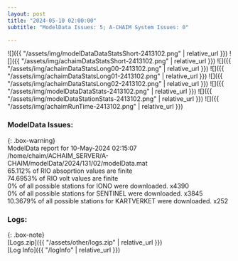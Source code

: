 ```yaml
---
layout: post
title: "2024-05-10 02:00:00"
subtitle: "ModelData Issues: 5; A-CHAIM System Issues: 0"

---
```


![]({{ "/assets/img/modelDataDataStatsShort-2413102.png" | relative_url }})
![]({{ "/assets/img/achaimDataStatsShort-2413102.png" | relative_url }})
![]({{ "/assets/img/achaimDataStatsLong00-2413102.png" | relative_url }})
![]({{ "/assets/img/achaimDataStatsLong01-2413102.png" | relative_url }})
![]({{ "/assets/img/achaimDataStatsLong02-2413102.png" | relative_url }})
![]({{ "/assets/img/modelDataDataStats-2413102.png" | relative_url }})
![]({{ "/assets/img/modelDataStationStats-2413102.png" | relative_url }})
![]({{ "/assets/img/achaimRunTime-2413102.png" | relative_url }})


### ModelData Issues:  
  
{: .box-warning}  
 ModelData report for 10-May-2024 02:15:07   
 /home/chaim/ACHAIM_SERVER/A-CHAIM/modelData/2024/131/02/modelData.mat   
 65.112% of RIO absoprtion values are finite   
 74.6953% of RIO volt values are finite   
 0% of all possible stations for IONO were downloaded. x4390   
 0% of all possible stations for SENTINEL were downloaded. x3845   
 10.3679% of all possible stations for KARTVERKET were downloaded. x252   
  


### Logs:  
  
{: .box-note}  
[Logs.zip]({{ "/assets/other/logs.zip" | relative_url }})  
[Log Info]({{ "/logInfo" | relative_url }})  
